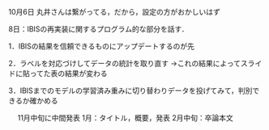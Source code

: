 

10月6日
丸井さんは繋がってる，だから，設定の方がおかしいはず

8日：IBISの再実装に関するプログラム的な部分を話す．

1．IBISの結果を信頼できるものにアップデートするのが先


2．ラベルを対応づけしてデータの統計を取り直す
→これの結果によってスライドに貼ってた表の結果が変わる


3．IBISまでのモデルの学習済み重みに切り替わりデータを投げてみて，判別できるか確かめる

　
11月中旬に中間発表
1月：タイトル，概要，発表
2月中旬：卒論本文

